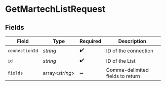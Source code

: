 # GetMartechListRequest


## Fields

| Field                            | Type                             | Required                         | Description                      |
| -------------------------------- | -------------------------------- | -------------------------------- | -------------------------------- |
| `connectionId`                   | *string*                         | :heavy_check_mark:               | ID of the connection             |
| `id`                             | *string*                         | :heavy_check_mark:               | ID of the List                   |
| `fields`                         | array<*string*>                  | :heavy_minus_sign:               | Comma-delimited fields to return |